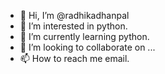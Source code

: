 - 👋 Hi, I’m @radhikadhanpal
- 👀 I’m interested in python.
- 🌱 I’m currently learning python.
- 💞️ I’m looking to collaborate on ...
- 📫 How to reach me email.

<!---
radhikadhanpal/radhikadhanpal is a ✨ special ✨ repository because its `README.md` (this file) appears on your GitHub profile.
You can click the Preview link to take a look at your changes.
--->
